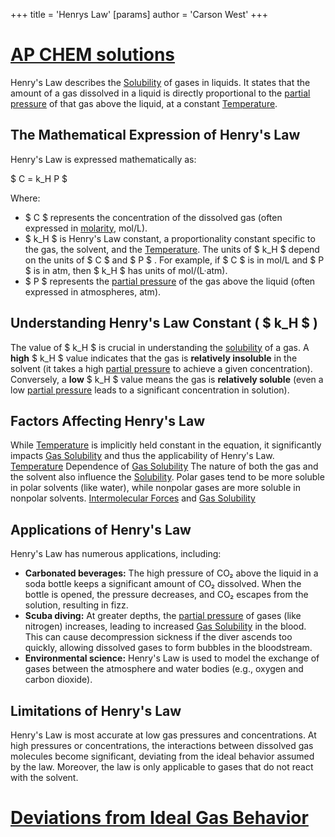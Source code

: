 +++
 title = 'Henrys Law'
[params]
	author = 'Carson West'
+++
# [AP CHEM solutions](./../ap-chem-solutions/)

Henry's Law describes the [Solubility](./../solubility/) of gases in liquids.  It states that the amount of a gas dissolved in a liquid is directly proportional to the [partial pressure](./../partial-pressure/) of that gas above the liquid, at a constant [Temperature](./../temperature/).

## The Mathematical Expression of Henry's Law

Henry's Law is expressed mathematically as:

 $ C = k_H P $ 

Where:

*  $ C $  represents the concentration of the dissolved gas (often expressed in [molarity](./../molarity/), mol/L).
*  $ k_H $  is Henry's Law constant, a proportionality constant specific to the gas, the solvent, and the [Temperature](./../temperature/).  The units of  $ k_H $  depend on the units of  $ C $  and  $ P $ .  For example, if  $ C $  is in mol/L and  $ P $  is in atm, then  $ k_H $  has units of mol/(L·atm).
*  $ P $  represents the [partial pressure](./../partial-pressure/) of the gas above the liquid (often expressed in atmospheres, atm).


## Understanding Henry's Law Constant ( $ k_H $ )

The value of  $ k_H $  is crucial in understanding the [solubility](./../solubility/) of a gas.  A **high**  $ k_H $  value indicates that the gas is **relatively insoluble** in the solvent (it takes a high [partial pressure](./../partial-pressure/) to achieve a given concentration). Conversely, a **low**  $ k_H $  value means the gas is **relatively soluble** (even a low [partial pressure](./../partial-pressure/) leads to a significant concentration in solution).  


## Factors Affecting Henry's Law

While [Temperature](./../temperature/) is implicitly held constant in the equation, it significantly impacts [Gas Solubility](./../gas-solubility/) and thus the applicability of Henry's Law.  [Temperature](./../temperature/) Dependence of [Gas Solubility](./../gas-solubility/) The nature of both the gas and the solvent also influence the [Solubility](./../solubility/).  Polar gases tend to be more soluble in polar solvents (like water), while nonpolar gases are more soluble in nonpolar solvents.  [Intermolecular Forces](./../intermolecular-forces/) and [Gas Solubility](./../gas-solubility/)
## Applications of Henry's Law

Henry's Law has numerous applications, including:

* **Carbonated beverages:** The high pressure of CO₂ above the liquid in a soda bottle keeps a significant amount of CO₂ dissolved.  When the bottle is opened, the pressure decreases, and CO₂ escapes from the solution, resulting in fizz.
* **Scuba diving:**  At greater depths, the [partial pressure](./../partial-pressure/) of gases (like nitrogen) increases, leading to increased [Gas Solubility](./../gas-solubility/) in the blood.  This can cause decompression sickness if the diver ascends too quickly, allowing dissolved gases to form bubbles in the bloodstream.
* **Environmental science:** Henry's Law is used to model the exchange of gases between the atmosphere and water bodies (e.g., oxygen and carbon dioxide).
## Limitations of Henry's Law
Henry's Law is most accurate at low gas pressures and concentrations. At high pressures or concentrations, the interactions between dissolved gas molecules become significant, deviating from the ideal behavior assumed by the law.  Moreover, the law is only applicable to gases that do not react with the solvent.  
# [Deviations from Ideal Gas Behavior](./../deviations-from-ideal-gas-behavior/)
